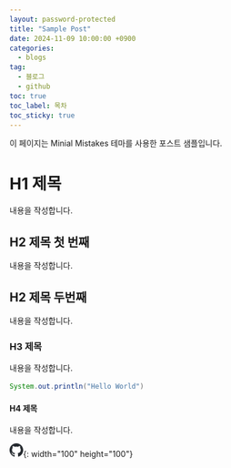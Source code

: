```yaml
---
layout: password-protected
title: "Sample Post"
date: 2024-11-09 10:00:00 +0900
categories: 
  - blogs
tag: 
  - 블로그
  - github
toc: true
toc_label: 목차
toc_sticky: true
---
```


이 페이지는 Minial Mistakes 테마를 사용한 포스트 샘플입니다.

# H1 제목

내용을 작성합니다.

## H2 제목 첫 번째

내용을 작성합니다.

## H2 제목 두번째

내용을 작성합니다.

### H3 제목

내용을 작성합니다.

```java
System.out.println("Hello World")
```

#### H4 제목

내용을 작성합니다.

![샘플이미지](/assets/images/post/2024-11-08-sample/github.png){: width="100" height="100"}
